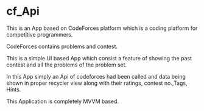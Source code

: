 # cf_Api

This is an App based on CodeForces platform which is a coding platform for competitive programmers.

CodeForces contains problems and contest.

This is a simple UI based App which consist a feature of showing the past contest and all the problems of the problem set.

In this App simply an Api of codeforces had been called and data being shown in proper recycler view along with their ratings,
contest no.,Tags, Hints.

This Application is completely MVVM based.





